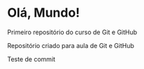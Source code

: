 # Olá, Mundo!
 Primeiro repositório do curso de Git e GitHub

Repositório criado para aula de Git e GitHub

Teste de commit
